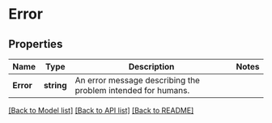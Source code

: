 # Error

## Properties

Name | Type | Description | Notes
------------ | ------------- | ------------- | -------------
**Error** | **string** | An error message describing the problem intended for humans. | 

[[Back to Model list]](../README.md#documentation-for-models) [[Back to API list]](../README.md#documentation-for-api-endpoints) [[Back to README]](../README.md)


